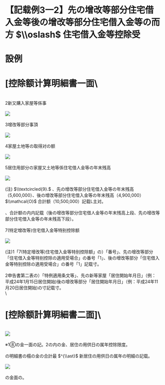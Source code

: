 # 【記载例3一2】先の增改等部分住宅借入金等後の增改等部分住宅借入金等の而方 $\\oslash$ 住宅借入金等控除受

# 設例

# \[控除额计算明細書一面\
\
2新又購入家屋等係事\
\
![](https://www.nta.go.jp/tmp/1336d4d2-5cc7-4532-a977-8127e6872733/images/1115c132bdbbbcfa191d8a0c650f4727b24968437a0875d8450e8e96b1763bd3.jpg)\
\
3增改等部分事頂\
\
![](https://www.nta.go.jp/tmp/1336d4d2-5cc7-4532-a977-8127e6872733/images/565da8a248cd8e8ab98dbecef1a22d5fe494d507c4f99c7ca7b71f577229c5c9.jpg)\
\
4家屋土地等の取得对の额\
\
![](https://www.nta.go.jp/tmp/1336d4d2-5cc7-4532-a977-8127e6872733/images/72f7fecf91b46681944d6b9ff8b14bdd07c34af4ccb8c4ea26b1ecf8098131f1.jpg)\
\
5居住用部分の家屋又土地等係住宅借人金等の年末残高\
\
![](https://www.nta.go.jp/tmp/1336d4d2-5cc7-4532-a977-8127e6872733/images/5091e337bd0066e618c4a34cb1f53288fc76432e809264cb778f72f9e0274097.jpg)\
\
(注) $\\textcircled{9}.$ 、先の增改等部分住宅借入金等の年末残高（5,600,000）、後の增改等部分住宅借入金等の年末残高（4,900,000） $\\mathcal{O}$ 合計额（10,500,000）記载L主对。\
\
、合計额の内内記载（後の增改等部分住宅借人金等の年末残高上段、先の增改等部分住宅借入金等の年未残高下段）。\
\
7(特定增改等)住宅借入金等特别控除额\
\
![](https://www.nta.go.jp/tmp/1336d4d2-5cc7-4532-a977-8127e6872733/images/5112f4e307b5e7d91178bb11d477787557026c4347c911b8e95808d25b543a56.jpg)\
\
(注)1「7(特定增改等)住宅借入金等特别控除额」の）「番号」、先の增改等部分「住宅借入金等特别控除の適用受場合」の番号「1」、後の增改等部分「住宅借入金等特别控除の適用受場合」の番号「1」記载寸。\
\
2申告書第二表の）「特例適用条文等」、先の新等家屋「居住開始年月日」（例：平成24年1月15日居住開始)後の增改等部分「居住開始年月日」（例：平成24年11月20日居住開始)の寸記载寸。\
\
# \[控除额計算明細書二面\]\
\
![](https://www.nta.go.jp/tmp/1336d4d2-5cc7-4532-a977-8127e6872733/images/75f2cc6b78c2fcd3e55dfbbaed538e49c57494c64d7b01b971ff8dbd75596326.jpg)\
\
※1⑧の金一面の記。2の内の金、居住の用供日の属年控除限度。\
\
の明細書の榻の金の合計最 $^{\\ast}$ 新居住の用供日の属年の明細の記载。\
\
![](https://www.nta.go.jp/tmp/1336d4d2-5cc7-4532-a977-8127e6872733/images/de282c49f091f2e7341224110eb87fd99563da915c055d383cb8dafe759cc64f.jpg)\
\
の金面の。